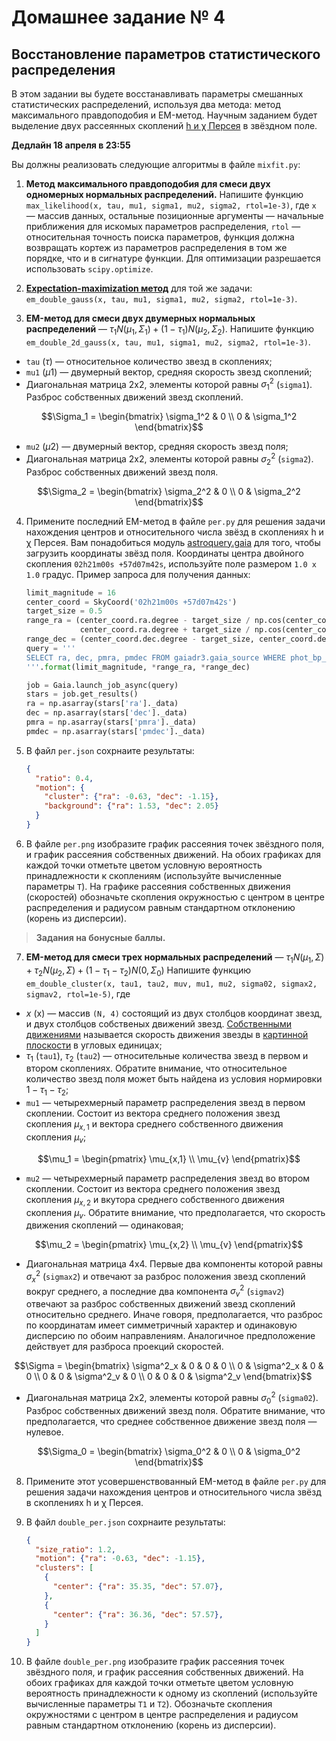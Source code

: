 # Домашнее задание № 4
## Восстановление параметров статистического распределения

В этом задании вы будете восстанавливать параметры смешанных статистических распределений, используя два метода: метод максимального правдоподобия и EM-метод. Научным заданием будет выделение двух рассеянных скоплений  [h и χ Персея](https://apod.nasa.gov/apod/ap091204.html) в звёздном поле.

**Дедлайн 18 апреля в 23:55**

Вы должны реализовать следующие алгоритмы в файле `mixfit.py`:

1. **Метод максимального правдоподобия для смеси двух одномерных нормальных распределений.** Напишите функцию `max_likelihood(x, tau, mu1, sigma1, mu2, sigma2, rtol=1e-3)`, где `x` — массив данных, остальные позиционные аргументы — начальные приближения для искомых параметров распределения, `rtol` — относительная точность поиска параметров, функция должна возвращать кортеж из параметров распределения в том же порядке, что и в сигнатуре функции. Для оптимизации разрешается использовать `scipy.optimize`.

2. **[Expectation-maximization метод](https://en.wikipedia.org/wiki/Expectation–maximization_algorithm)** для той же задачи: `em_double_gauss(x, tau, mu1, sigma1, mu2, sigma2, rtol=1e-3)`.

3. **EM-метод для смеси двух двумерных нормальных распределений** — $\tau_1 N(\mu_1, \Sigma_1) + (1-\tau_1) N(\mu_2, \Sigma_2)$. Напишите функцию `em_double_2d_gauss(x, tau, mu1, sigma1, mu2, sigma2, rtol=1e-3)`.
  * `tau` ($\tau$) — относительное количество звезд в скоплениях;
  * `mu1` ($\mu1$) — двумерный вектор, средняя скорость звезд скоплений;
  * Диагональная матрица 2x2, элементы которой равны $\sigma_1^2$ (`sigma1`). Разброс собственных движений звезд скоплений.
  ```math
  \Sigma_1 = \begin{bmatrix}
  \sigma_1^2 & 0 \\
  0 & \sigma_1^2
  \end{bmatrix}
  ```
  * `mu2` ($\mu2$) — двумерный вектор, средняя скорость звезд поля;
  * Диагональная матрица 2x2, элементы которой равны $\sigma_2^2$ (`sigma2`). Разброс собственных движений звезд поля.
  ```math
  \Sigma_2 = \begin{bmatrix}
  \sigma_2^2 & 0 \\
  0 & \sigma_2^2
  \end{bmatrix}
  ```

4. Примените последний EM-метод в файле `per.py` для решения задачи нахождения центров и относительного числа звёзд в скоплениях h и χ Персея.
Вам понадобиться модуль [astroquery.gaia](https://astroquery.readthedocs.io/en/latest/gaia/gaia.html) для того, чтобы загрузить координаты звёзд поля.
Координаты центра двойного скопления `02h21m00s +57d07m42s`, используйте поле размером `1.0 x 1.0` градус.
Пример запроса для получения данных:

   ```python
   limit_magnitude = 16
   center_coord = SkyCoord('02h21m00s +57d07m42s')
   target_size = 0.5
   range_ra = (center_coord.ra.degree - target_size / np.cos(center_coord.dec.radian),
               center_coord.ra.degree + target_size / np.cos(center_coord.dec.radian))
   range_dec = (center_coord.dec.degree - target_size, center_coord.dec.degree + target_size)
   query = '''
   SELECT ra, dec, pmra, pmdec FROM gaiadr3.gaia_source WHERE phot_bp_mean_mag < {:.2f} AND pmra IS NOT NULL AND pmdec IS NOT NULL AND ra BETWEEN {:} AND {:} AND dec BETWEEN {:} AND {:}
   '''.format(limit_magnitude, *range_ra, *range_dec)

   job = Gaia.launch_job_async(query)
   stars = job.get_results()
   ra = np.asarray(stars['ra']._data)
   dec = np.asarray(stars['dec']._data)
   pmra = np.asarray(stars['pmra']._data)
   pmdec = np.asarray(stars['pmdec']._data)
   ```

5. В файл `per.json` сохрнаите результаты:

    ```json
    {
      "ratio": 0.4,
      "motion": {
        "cluster": {"ra": -0.63, "dec": -1.15},
        "background": {"ra": 1.53, "dec": 2.05}
      }
    }
    ```

6. В файле `per.png` изобразите график рассеяния точек звёздного поля, и график рассеяния собственных движений.
На обоих графиках для каждой точки отметьте цветом условную вероятность принадлежности к скоплениям (используйте вычисленные параметры `T`).
На графике рассеяния собственных движения (скоростей) обозначьте скопления окружностью с центром в центре распределения и радиусом равным стандартном отклонению (корень из дисперсии).

> **Задания на бонусные баллы.**

7. **EM-метод для смеси трех нормальных распределений** — $\tau_1 N(\mu_1, \Sigma) + \tau_2 N(\mu_2, \Sigma) + (1-\tau_1-\tau_2) N(0, \Sigma_0)$
Напишите функцию `em_double_cluster(x, tau1, tau2, muv, mu1, mu2, sigma02, sigmax2, sigmav2, rtol=1e-5)`, где
  * $x$ (x) — массив `(N, 4)` состоящий из двух столбцов координат звезд, и двух столбцов собственых движений звезд.
[Собственными движениями](http://www.astronet.ru/db/msg/1171379) называется скорость движения звезды в [картинной плоскости](http://www.astronet.ru/db/msg/1190817/node7.html) в угловых единицах;
  * $\tau_1$ (`tau1`), $\tau_2$ (`tau2`) — относительные количества звезд в первом и втором скоплениях. Обратите внимание, что относительное количество звезд поля может быть найдена из условия нормировки $1-\tau_1-\tau_2$;
  * `mu1` — четырехмерный параметр распределения звезд в первом скоплении. Состоит из вектора среднего положения звезд скопления $\mu_{x,1}$ и вектора среднего собственного движения скопления $\mu_v$;
  ```math
  \mu_1 = \begin{pmatrix}
  \mu_{x,1} \\
  \mu_{v}
  \end{pmatrix}
  ```
  * `mu2` — четырехмерный параметр распределения звезд во втором скоплении. Состоит из вектора среднего положения звезд скопления $\mu_{x,2}$ и вкутора среднего собственного движения скопления $\mu_v$. Обратите внимание, что предполагается, что скорость движения скоплений — одинаковая;
  ```math
  \mu_2 = \begin{pmatrix}
  \mu_{x,2} \\
  \mu_{v}
  \end{pmatrix}
  ```
  * Диагональная матрица 4x4. Первые два компоненты которой равны $\sigma^2_x$ (`sigmax2`) и отвечают за разброс положения звезд скоплений вокруг среднего,  а последние два компонента $\sigma^2_v$ (`sigmav2`) отвечают за разброс собственных движений звезд скоплений относительно среднего. Иначе говоря, предполагается, что разброс по координатам имеет симметричный характер и одинаковую дисперсию по обоим направлениям. Аналогичное предположение действует для разброса проекций скоростей.
  ```math
  \Sigma = \begin{bmatrix}
  \sigma^2_x & 0 & 0 & 0 \\
  0 & \sigma^2_x & 0 & 0 \\
  0 & 0 & \sigma^2_v & 0 \\
  0 & 0 & 0 & \sigma^2_v
  \end{bmatrix}
  ```
  * Диагональная матрица 2x2, элементы которой равны $\sigma_0^2$ (`sigma02`). Разброс собственных движений звезд поля. Обратите внимание, что предполагается, что среднее собственное движение звезд поля — нулевое.
  ```math
  \Sigma_0 = \begin{bmatrix}
  \sigma_0^2 & 0 \\
  0 & \sigma_0^2
  \end{bmatrix}
  ```

8. Примените этот усовершенствованный EM-метод в файле `per.py` для решения задачи нахождения центров и относительного числа звёзд в скоплениях h и χ Персея.

9. В файл `double_per.json` сохрнаите результаты:

    ```json
    {
      "size_ratio": 1.2,
      "motion": {"ra": -0.63, "dec": -1.15},
      "clusters": [
        {
          "center": {"ra": 35.35, "dec": 57.07},
        },
        {
          "center": {"ra": 36.36, "dec": 57.57},
        }
      ]
    }
    ```

10. В файле `double_per.png` изобразите график рассеяния точек звёздного поля, и график рассеяния собственных движений.
На обоих графиках для каждой точки отметьте цветом условную вероятность принадлежности к одному из скоплений (используйте вычисленные параметры `T1` и `T2`).
Обозначьте скопления окружностями с центром в центре распределения и радиусом равным стандартном отклонению (корень из дисперсии).
